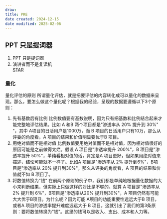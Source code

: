 ```yaml
---
draw:
title: PRE
date created: 2024-12-15
date modified: 2025-02-06
---
```


## PPT 只是提词器

1. PPT 只是提词器
2. 演讲者而不是复读机  
[STAR](STAR.md)

### 量化

量化评估的原则 所谓量化评估，就是把要评估的内容转化成可以量化的数据来呈现。那么，要怎么做这个量化呢？根据我的经验，呈现的数据要遵循以下3个原则：

1. 先有基数后有比例 比例数值要有基数说明，因为只有把基数和比例结合起来才能完整地评估结果。比如 A 和B 两个项目都是"渗透率从 20% 提升到 30%" "，其中 A项目的日活用户是1000万，而 B 项目的日活用户只有10万，那么从评委的角度看，A 项目的结果和价值明显要优于B 项目。
2. 用绝对值而不是相对值 比例数值要用绝对值而不是相对值，因为相对值很好的原因可能是之前做得太烂。假设 A 项目是"渗透率提升 200%"，B 项目是"渗透率提升 50%"，单纯看相对值的话，肯定是A 项目更好，但如果用绝对值来描述，结论可能就不一样了。比如A 项目是"渗透率从 2% 提升到6%"，B项目是"渗透率从 20% 提升到30%"，那么从评委的角度看，A 项目的结果和价值就不如 B 项目了。
3. 将数值转换为"钱" 在前两个原则的例子中，我们都是单纯地根据量化数据的大小来判断结果，但实际上只做这样的对比是不够的。就算 A 项目是"渗透率从2% 提升到 6%"，B项目是"渗透率从20% 提升到30%"，A 项目仍然有可能大大优于B项目。为什么呢？因为可能 A项目的功能重要性远远大于B 项目，或者A 项目的渗透率提升难度远远大于 B 项目。这就引出了我们的第3条原则：要将数值转换为"钱"。这里的钱可以是收入、支出、成本和人力等。
